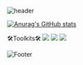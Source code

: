 <!--Header-->
![header](https://capsule-render.vercel.app/api?type=waving&color=0:74ebd5,100:acb6e5&height=250&section=header&text=Yujin%20Kim&fontSize=60&fontcolor=fff)
<!--CalculateRanksAPI-->
[![Anurag's GitHub stats](https://github-readme-stats.vercel.app/api?username=yujinkim1&count_private=true&title_color=fff&text_color=fff&bg_color=30,12c2e9,c471ed,f64f59)](https://github.com/anuraghazra/github-readme-stats)
<!--SheidsBadgeform-->
🛠Toolkits🛠
<img src="https://img.shields.io/badge/VScode-007ACC?style=flat-square&logo=VScode&logoColor=fff"/>
<img src="https://img.shields.io/badge/Xcode-147EFB?style=flat-square&logo=Xcode&logoColor=fff"/>
<img src="https://img.shields.io/badge/MicrosoftOffice-D83B01?style=flat-square&logo=MicrosoftOffice&logoColor=fff"/>
<!-- Footer -->
![Footer](https://capsule-render.vercel.app/api?type=waving&color=0:acb6e5,100:74ebd5&height=200&section=footer)
